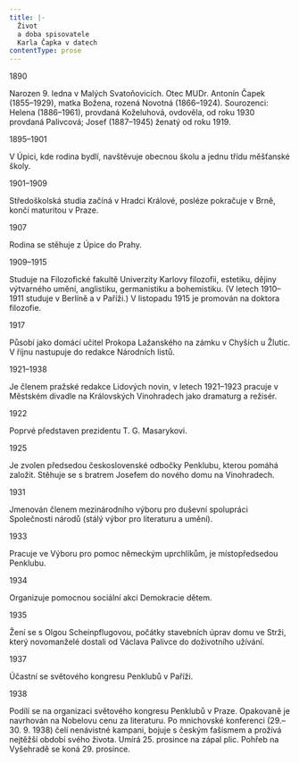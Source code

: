```yaml
---
title: |-
  Život
  a doba spisovatele
  Karla Čapka v datech
contentType: prose
---
```


1890

  

Narozen 9. ledna v Malých Svatoňovicích. Otec MUDr. Antonín Čapek (1855–1929), matka Božena, rozená Novotná (1866–1924). Sourozenci: Helena (1886–1961), provdaná Koželuhová, ovdověla, od roku 1930 provdaná Palivcová; Josef (1887–1945) ženatý od roku 1919.

1895–1901

  

V Úpici, kde rodina bydlí, navštěvuje obecnou školu a jednu třídu měšťanské školy.

1901–1909

  

Středoškolská studia začíná v Hradci Králové, posléze pokračuje v Brně, končí maturitou v Praze.

1907

  

Rodina se stěhuje z Úpice do Prahy.

1909–1915

  

Studuje na Filozofické fakultě Univerzity Karlovy filozofii, estetiku, dějiny výtvarného umění, anglistiku, germanistiku a bohemistiku. (V letech 1910–1911 studuje v Berlíně a v Paříži.) V listopadu 1915 je promován na doktora filozofie.

1917

  

Působí jako domácí učitel Prokopa Lažanského na zámku v Chyších u Žlutic. V říjnu nastupuje do redakce Národních listů.

1921–1938

  

Je členem pražské redakce Lidových novin, v letech 1921–1923 pracuje v Městském divadle na Královských Vinohradech jako dramaturg a režisér.

1922

  

Poprvé představen prezidentu T. G. Masarykovi.

1925

  

Je zvolen předsedou československé odbočky Penklubu, kterou pomáhá založit. Stěhuje se s bratrem Josefem do nového domu na Vinohradech.

1931

  

Jmenován členem mezinárodního výboru pro duševní spolupráci Společnosti národů (stálý výbor pro literaturu a umění).

1933

  

Pracuje ve Výboru pro pomoc německým uprchlíkům, je místopředsedou Penklubu.

1934

  

Organizuje pomocnou sociální akci Demokracie dětem.

1935

  

Žení se s Olgou Scheinpflugovou, počátky stavebních úprav domu ve Strži, který novomanželé dostali od Václava Palivce do doživotního užívání.

1937

  

Účastní se světového kongresu Penklubů v Paříži.

1938

  

Podílí se na organizaci světového kongresu Penklubů v Praze. Opakovaně je navrhován na Nobelovu cenu za literaturu. Po mnichovské konferenci (29.–30. 9. 1938) čelí nenávistné kampani, bojuje s českým fašismem a prožívá nejtěžší období svého života. Umírá 25. prosince na zápal plic. Pohřeb na Vyšehradě se koná 29. prosince.
